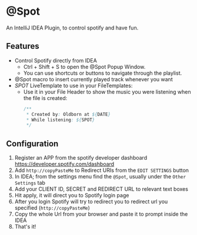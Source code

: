 # @Spot
An IntelliJ IDEA Plugin, to control spotify and have fun.

## Features
* Control Spotify directly from IDEA
    * Ctrl + Shift + S to open the @Spot Popup Window. 
    * You can use shortcuts or buttons to navigate through the playlist.
* @Spot macro to insert currently played track whenever you want
* $SPOT$ LiveTemplate to use in your FileTemplates:
    * Use it in your File Header to show the music you were listening when the file is created:
        ``` java
        /**
         * Created by: Oldborn at ${DATE}
         * While listening: ${SPOT}
         */
        ```

## Configuration
1. Register an APP from the spotify developer dashboard https://developer.spotify.com/dashboard
2. Add `http://copyPasteMe` to Redirect URIs from the `EDIT SETTINGS` button
3. In IDEA; from the settings menu find the `@Spot`, usually under the `Other Settings` tab
4. Add your CLIENT ID, SECRET and REDIRECT URL to relevant text boxes
5. Hit apply, it will direct you to Spotify login page
6. After you login Spotify will try to redirect you to redirect url you specified (`http://copyPasteMe`)
7. Copy the whole Url from your browser and paste it to prompt inside the IDEA 
8. That's it!
